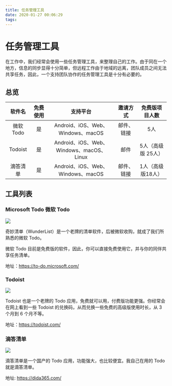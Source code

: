 ```yaml
---
title: 任务管理工具
date: 2020-01-27 00:06:29
tags:
---
```


# 任务管理工具

在工作中，我们经常会使用一些任务管理工具，来整理自己的工作。由于同在一个地方，信息的同步显得十分简单，但远程工作由于地域的远离，团队成员之间无法共享任务，因此，一个支持团队协作的任务管理工具是十分有必要的。

## 总览

|软件名|免费使用|支持平台|邀请方式|免费版项目人数|  
|:-:	|:-:	|:-:	|:-:	|:-:	|
|微软 Todo |是|Android、iOS、Web、Windows、macOS|邮件、链接|5人|   	
|Todoist|是|Android、iOS、Web、Windows、macOS、Linux|邮件| 5人（高级版 25人）  	|   	
|滴答清单|是|Android、iOS、Web、Windows、macOS|邮件、链接|1人（高级版18人）|   	

## 工具列表

### Microsoft Todo 微软 Todo

![](https://postimg.aliavv.com/mbp/zq71z.png)

奇妙清单（WunderList）是一个老牌的清单软件，后被微软收购，就成了我们所熟悉的微软 Todo。

微软 Todo 目前是免费版的软件，因此，你可以直接免费使用它，并与你的同伴共享任务清单。

地址：https://to-do.microsoft.com/

### Todoist

![](https://postimg.aliavv.com/mbp/zu2lk.jpg)


Todoist 也是一个老牌的 Todo 应用，免费就可以用，付费版功能更强。你经常会在网上看到一些 Todoist 的兑换码，从而兑换一些免费的高级版使用时长，从 3 个月到 6 个月不等。

地址：https://todoist.com/

### 滴答清单

![](https://postimg.aliavv.com/mbp/skseq.jpg)

滴答清单是一个国产的 Todo 应用，功能强大，也比较便宜。我自己在用的 Todo 就是滴答清单。


地址: https://dida365.com/
